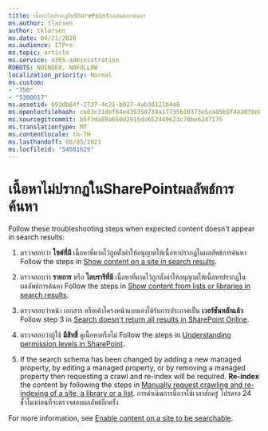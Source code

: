 ```yaml
---
title: เนื้อหาไม่ปรากฏในSharePointผลลัพธ์การค้นหา
ms.author: tlarsen
author: tklarsen
ms.date: 04/21/2020
ms.audience: ITPro
ms.topic: article
ms.service: o365-administration
ROBOTS: NOINDEX, NOFOLLOW
localization_priority: Normal
ms.custom:
- "750"
- "5300017"
ms.assetid: 693db84f-2737-4c21-b027-4ab3d121b4a8
ms.openlocfilehash: ca03c31def64e43935d734a17735b10373e5ca85b5f4ea0f0e886b9ea39884cd
ms.sourcegitcommit: b5f7da89a650d2915dc652449623c78be6247175
ms.translationtype: MT
ms.contentlocale: th-TH
ms.lasthandoff: 08/05/2021
ms.locfileid: "54081629"
---
```

# <a name="content-doesnt-appear-in-sharepoint-search-results"></a>เนื้อหาไม่ปรากฏในSharePointผลลัพธ์การค้นหา

Follow these troubleshooting steps when expected content doesn't appear in search results:
  
1. ตรวจสอบว่า **ไซต์ที่มี** เนื้อหาที่คาดไว้ถูกตั้งค่าให้อนุญาตให้เนื้อหาปรากฏในผลลัพธ์การค้นหา Follow the steps in [Show content on a site in search results](https://docs.microsoft.com/sharepoint/make-site-content-searchable#show-content-on-a-site-in-search-results).

2. ตรวจสอบว่า **รายการ** หรือ **ไลบรารีที่มี** เนื้อหาที่คาดไว้ถูกตั้งค่าให้อนุญาตให้เนื้อหาปรากฏในผลลัพธ์การค้นหา Follow the steps in [Show content from lists or libraries in search results](https://docs.microsoft.com/sharepoint/make-site-content-searchable#show-content-from-lists-or-libraries-in-search-results).

3. ตรวจสอบว่าหน้า เอกสาร หรือเค้าโครงหน้าแบบเองได้รับการประกาศเป็น **เวอร์ชันหลักแล้ว** Follow step 3 in [Search doesn't return all results in SharePoint Online](https://go.microsoft.com/fwlink/?linkid=874525).

4. ตรวจสอบว่าผู้ใช้ **มีสิทธิ์** ดูเนื้อหาหรือไม่ Follow the steps in [Understanding permission levels in SharePoint](https://docs.microsoft.com/sharepoint/understanding-permission-levels).
    
5. If the search schema has been changed by adding a new managed property, by editing a managed property, or by removing a managed property then requesting a crawl and re-index will be required. **Re-index** the content by following the steps in [Manually request crawling and re-indexing of a site, a library or a list](https://docs.microsoft.com/sharepoint/crawl-site-content). การดําเนินการนี้อาจใช้เวลาสักครู่ โปรดรอ 24 ชั่วโมงก่อนที่จะตรวจสอบผลลัพธ์อีกครั้ง

For more information, see [Enable content on a site to be searchable](https://docs.microsoft.com/sharepoint/make-site-content-searchable). 
  
